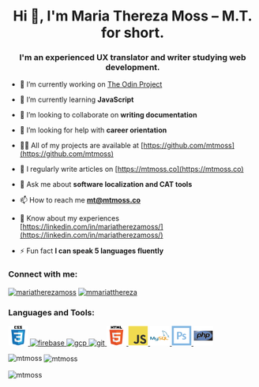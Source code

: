 <h1 align="center">Hi 👋, I'm Maria Thereza Moss – M.T. for short.</h1>
<h3 align="center">I'm an experienced UX translator and writer studying web development.</h3>

- 🔭 I’m currently working on [The Odin Project](https://www.theodinproject.com/)

- 🌱 I’m currently learning **JavaScript**

- 👯 I’m looking to collaborate on **writing documentation**

- 🤝 I’m looking for help with **career orientation**

- 👨‍💻 All of my projects are available at [https://github.com/mtmoss](https://github.com/mtmoss)

- 📝 I regularly write articles on [https://mtmoss.co](https://mtmoss.co)

- 💬 Ask me about **software localization and CAT tools**

- 📫 How to reach me **mt@mtmoss.co**

- 📄 Know about my experiences [https://linkedin.com/in/mariatherezamoss/](https://linkedin.com/in/mariatherezamoss/)

- ⚡ Fun fact **I can speak 5 languages fluently**

<h3 align="left">Connect with me:</h3>
<p align="left">
<a href="https://linkedin.com/in/mariatherezamoss" target="blank"><img align="center" src="https://raw.githubusercontent.com/rahuldkjain/github-profile-readme-generator/master/src/images/icons/Social/linked-in-alt.svg" alt="mariatherezamoss" height="30" width="40" /></a>
<a href="https://instagram.com/mmariatthereza" target="blank"><img align="center" src="https://raw.githubusercontent.com/rahuldkjain/github-profile-readme-generator/master/src/images/icons/Social/instagram.svg" alt="mmariatthereza" height="30" width="40" /></a>
</p>

<h3 align="left">Languages and Tools:</h3>
<p align="left"> <a href="https://www.w3schools.com/css/" target="_blank" rel="noreferrer"> <img src="https://raw.githubusercontent.com/devicons/devicon/master/icons/css3/css3-original-wordmark.svg" alt="css3" width="40" height="40"/> </a> <a href="https://firebase.google.com/" target="_blank" rel="noreferrer"> <img src="https://www.vectorlogo.zone/logos/firebase/firebase-icon.svg" alt="firebase" width="40" height="40"/> </a> <a href="https://cloud.google.com" target="_blank" rel="noreferrer"> <img src="https://www.vectorlogo.zone/logos/google_cloud/google_cloud-icon.svg" alt="gcp" width="40" height="40"/> </a> <a href="https://git-scm.com/" target="_blank" rel="noreferrer"> <img src="https://www.vectorlogo.zone/logos/git-scm/git-scm-icon.svg" alt="git" width="40" height="40"/> </a> <a href="https://www.w3.org/html/" target="_blank" rel="noreferrer"> <img src="https://raw.githubusercontent.com/devicons/devicon/master/icons/html5/html5-original-wordmark.svg" alt="html5" width="40" height="40"/> </a> <a href="https://developer.mozilla.org/en-US/docs/Web/JavaScript" target="_blank" rel="noreferrer"> <img src="https://raw.githubusercontent.com/devicons/devicon/master/icons/javascript/javascript-original.svg" alt="javascript" width="40" height="40"/> </a> <a href="https://www.mysql.com/" target="_blank" rel="noreferrer"> <img src="https://raw.githubusercontent.com/devicons/devicon/master/icons/mysql/mysql-original-wordmark.svg" alt="mysql" width="40" height="40"/> </a> <a href="https://www.photoshop.com/en" target="_blank" rel="noreferrer"> <img src="https://raw.githubusercontent.com/devicons/devicon/master/icons/photoshop/photoshop-line.svg" alt="photoshop" width="40" height="40"/> </a> <a href="https://www.php.net" target="_blank" rel="noreferrer"> <img src="https://raw.githubusercontent.com/devicons/devicon/master/icons/php/php-original.svg" alt="php" width="40" height="40"/> </a> </p>

<p><img align="left" src="https://github-readme-stats.vercel.app/api/top-langs?username=mtmoss&show_icons=true&locale=en&layout=compact" alt="mtmoss" /></p>

<p>&nbsp;<img align="center" src="https://github-readme-stats.vercel.app/api?username=mtmoss&show_icons=true&locale=en" alt="mtmoss" /></p>

<p><img align="center" src="https://github-readme-streak-stats.herokuapp.com/?user=mtmoss&" alt="mtmoss" /></p>
